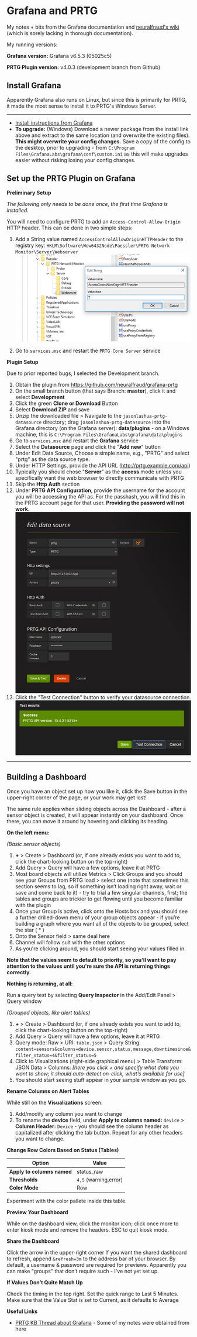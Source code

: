# Grafana and PRTG
My notes + bits from the Grafana documentation and [neuralfraud's wiki](https://github.com/neuralfraud/grafana-prtg/wiki) (which is sorely lacking in thorough documentation).

My running versions:

**Grafana version:** Grafana v6.5.3 (05025c5)

**PRTG Plugin version:** v4.0.3 (development branch from Github)

## Install Grafana
Apparently Grafana also runs on Linux, but since this is primarily for PRTG, it made the most sense to install it to PRTG's Windows Server.

***

- [Install instructions from Grafana](https://grafana.com/docs/grafana/latest/installation/)
- **To upgrade:** (Windows) Download a newer package from the install link above and extract to the same location (and overwrite the existing files). **This might overwrite your config changes.** Save a copy of the config to the desktop, prior to upgrading - from `C:\Program Files\GrafanaLabs\grafana\conf\custom.ini` as this will make upgrades easier without risking losing your config changes.

## Set up the PRTG Plugin on Grafana
**Preliminary Setup**

*The following only needs to be done once, the first time Grafana is installed.*

You will need to configure PRTG to add an `Access-Control-Allow-Origin` HTTP header. This can be done in two simple steps:

1. Add a String value named `AccessControlAllowOriginHTTPHeader` to the registry key: `HKLM\Software\Wow6432Node\Paessler\PRTG Network Monitor\Server\Webserver`
![Grafana Setup](img/grafana-setup.png)

2. Go to `services.msc` and restart the `PRTG Core Server` service

**Plugin Setup**

Due to prior reported bugs, I selected the Development branch.

1. Obtain the plugin from https://github.com/neuralfraud/grafana-prtg
2. On the small branch button (that says Branch: **master**), click it and select **Development**
3. Click the green **Clone or Download** Button
4. Select **Download ZIP** and save
5. Unzip the downloaded file > Navigate to the `jasonlashua-prtg-datasource` directory; drag `jasonlashua-prtg-datasource` into the Grafana directory (on the Grafana server): **data/plugins** - on a Windows machine, this is `C:\Program Files\GrafanaLabs\grafana\data\plugins`
6. Go to `services.msc` and restart the **Grafana** service
7. Select the **Datasource** page and click the "**Add new**" button
8. Under Edit Data Source, Choose a simple name, e.g., "PRTG" and select "prtg" as the data source type.
9. Under HTTP Settings, provide the API URL (http://prtg.example.com/api)
10. Typically you should chose "**Server**" as the **access** mode unless you specifically want the web browser to directly communicate with PRTG
11. Skip the **Http Auth** section
12. Under **PRTG API Configuration**, provide the username for the account you will be accessing the API as. For the passhash, you will find this in the PRTG account page for that user. **Providing the password will not work.** ![PRTG Data Source](img/prtg-data-source.png)
13. Click the "Test Connection" button to verify your datasource connection ![Test Successful](img/test-successful.png)

***

## Building a Dashboard
Once you have an object set up how you like it, click the Save button in the upper-right corner of the page, or your work may get lost!

The same rule applies when sliding objects across the Dashboard - after a sensor object is created, it will appear instantly on your dashboard.  Once there, you can move it around by hovering and clicking its heading.

**On the left menu:**

*(Basic sensor objects)*

1. **+** > Create > Dashboard (or, if one already exists you want to add to, click the chart-looking button on the top-right)
2. Add Query > Query will have a few options, leave it at PRTG
3. Most board objects will utilize Metrics > Click Groups and you should see your Groups from PRTG load > select one (note that sometimes this section seems to lag, so if something isn’t loading right away, wait or save and come back to it) - try to trial a few singular channels, first; the tables and groups are trickier to get flowing until you become familiar with the plugin
4. Once your Group is active, click onto the Hosts box and you should see a further drilled-down menu of your group objects appear - if you’re building a graph where you want all of the objects to be grouped, select the star ( * )
5. Onto the Sensor field > same deal here
6. Channel will follow suit with the other options
7. As you're clicking around, you should start seeing your values filled in.

**Note that the values seem to default to priority, so you’ll want to pay attention to the values until you're sure the API is returning things correctly.**

**Nothing is returning, at all:**

Run a query test by selecting **Query Inspector** in the Add/Edit Panel > Query window

*(Grouped objects, like alert tables)*

1. **+** > Create > Dashboard (or, if one already exists you want to add to, click the chart-looking button on the top-right)
2. Add Query > Query will have a few options, leave it at PRTG
3. Query mode: Raw > URI: `table.json` > Query String: `content=sensors&columns=device,sensor,status,message,downtimesince&filter_status=4&filter_status=5`
4. Click to Visualizations (right-side graphical menu) > Table Transform: JSON Data > Columns: *[here you click + and specify what data you want to show; it should auto-detect on-click, what’s available for use]*
5. You should start seeing stuff appear in your sample window as you go.

**Rename Columns on Alert Tables**

While still on the **Visualizations** screen:
1. Add/modify any column you want to change
2. To rename the **device** field, under **Apply to columns named:** `device` > **Column Header:** `Device` - you should see the column header as capitalized after clicking the tab button.  Repeat for any other headers you want to change.

**Change Row Colors Based on Status (Tables)**

Option | Value
------------ | -------------
**Apply to columns named** |status_raw
**Thresholds** |`4,5` (warning,error)
**Color Mode** | Row

Experiment with the color pallete inside this table.

**Preview Your Dashboard**

While on the dashboard view, click the monitor icon; click once more to enter kiosk mode and remove the headers.  ESC to quit kiosk mode.


**Share the Dashboard**

Click the arrow in the upper-right corner
If you want the shared dashboard to refresh, append `&refresh=3m` to the address bar of your browser.  By default, a username & password are required for previews.  Apparently you can make "groups" that don’t require such - I've not yet set up.


**If Values Don’t Quite Match Up**

Check the timing in the top right. Set the quick range to Last 5 Minutes. Make sure that the Value Stat is set to Current, as it defaults to Average

**Useful Links**

- [PRTG KB Thread about Grafana](https://kb.paessler.com/en/topic/77458-are-there-alternatives-to-maps) - Some of my notes were obtained from here
